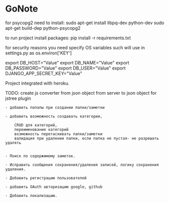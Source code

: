 # GoNote

for psycopg2 need to install:
sudo apt-get install libpq-dev python-dev
sudo apt-get build-dep python-psycopg2

to run project install packages:
pip install -r requirements.txt


for security reasons you need specify OS variables such will use in settings.py as os.environ['KEY']

export DB_HOST="Value"
export DB_NAME="Value"
export DB_PASSWORD="Value"
export DB_USER="Value"
export DJANGO_APP_SECRET_KEY="Value"


Project integrated with heroku.

TODO:
    create js converter from json object from server to json object for jstree plugin

    - добавить попапы при создании папки/заметки

    - добавить возможность создавать категории,

        CRUD для категорий,
        переименование категорий
        возможность перетаскивать папки/заметки
        валидация при удалении папки, если папка не пустая- не разрешать удалять


    - Поиск по содержимому заметок.

    - Исправить сообщения сохранения/удаления записей, логику сохранения удаления.

    - Добавить регистрацию пользователей

    - добавить OAuth авторизацию google, github

    - Добавить локализацию.



